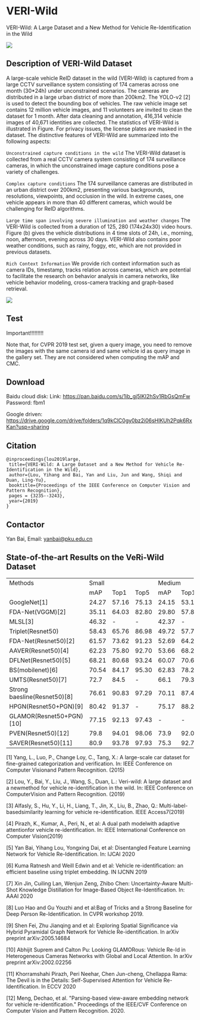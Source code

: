 # VERI-Wild
VERI-Wild: A Large Dataset and a New Method for Vehicle Re-Identification in the Wild

![](https://github.com/PKU-IMRE/VERI-Wild/blob/master/cars.JPG)

## Description of VERI-Wild Dataset
A large-scale vehicle ReID dataset in the wild (VERI-Wild) is captured from a large CCTV surveillance system consisting of 174 cameras across one month (30*24h) under unconstrained scenarios. The cameras are distributed in a large urban district of more than 200km2. The YOLO-v2 [2] is used to detect the bounding box of vehicles. The raw vehicle image set contains 12 million vehicle images, and 11 volunteers are invited to clean the dataset for 1 month. After data cleaning and annotation, 416,314 vehicle images of 40,671 identities are collected. The statistics of VERI-Wild is illustrated in Figure. For privacy issues, the license plates are masked in the dataset. The distinctive features of VERI-Wild are summarized into the following aspects:

`Unconstrained capture conditions in the wild`
The VERI-Wild dataset is collected from a real CCTV camera system consisting of 174 surveillance cameras, in which the unconstrained image capture conditions pose a variety of challenges.

`Complex capture conditions` 
The 174 surveillance cameras are distributed in an urban district over 200km2, presenting various backgrounds, resolutions, viewpoints, and occlusion in the wild. In extreme cases, one vehicle appears in more than 40 different cameras, which would be challenging for ReID algorithms.

`Large time span involving severe illumination and weather changes` 
The VERI-Wild is collected from a duration of 125, 280 (174x24x30) video hours. Figure (b) gives the vehicle distributions in 4 time slots of 24h, i.e., morning, noon, afternoon, evening across 30 days. VERI-Wild also contains poor weather conditions, such as rainy, foggy, etc, which are not provided in previous datasets.

`Rich Context Information` 
We provide rich context information such as camera IDs, timestamp, tracks relation across cameras, which are potential to facilitate the research on behavior analysis in camera networks, like vehicle behavior modeling, cross-camera tracking and graph-based retrieval.

![](https://github.com/PKU-IMRE/VERI-Wild/blob/master/statistics.png)

## Test
Important!!!!!!!!!


Note that, for CVPR 2019 test set, given a query image, you need to remove the images with the same camera id and same vehicle id as query image in the gallery set. They are not considered when computing the mAP and CMC.



## Download
Baidu cloud disk:
Link: https://pan.baidu.com/s/1ib_gj5IKI2hSv1RbGsQmFw  Password: fbm1

Google driven:
https://drive.google.com/drive/folders/1q9kClC0gy0bz2i06sHlKUh2Pqk6RxKan?usp=sharing

## Citation
``` 
@inproceedings{lou2019large,
 title={VERI-Wild: A Large Dataset and a New Method for Vehicle Re-Identification in the Wild},
 author={Lou, Yihang and Bai, Yan and Liu, Jun and Wang, Shiqi and Duan, Ling-Yu},
 booktitle={Proceedings of the IEEE Conference on Computer Vision and Pattern Recognition},
 pages = {3235--3243},
 year={2019}
}
```

## Contactor
Yan Bai, Email: yanbai@pku.edu.cn

## State-of-the-art Results on the VeRi-Wild Dataset

<table>
  <tr>
    <td>Methods</td><td colspan="3">Small</td><td colspan="3">Medium</td><td colspan="3">Large</td>
	<tr>
	<tr>
		<td> </td> <td> mAP </td> <td> Top1 </td> <td> Top5 </td><td> mAP </td> <td> Top1 </td> <td> Top5 </td><td> mAP </td> <td> Top1 </td> <td> Top5 </td>
	<tr>
	<tr>
		<td> GoogleNet[1]</td> <td> 24.27 </td> <td> 57.16 </td> <td> 75.13 </td><td> 24.15 </td> <td> 53.16 </td> <td> 71.1 </td><td> 21.53 </td> <td> 44.61 </td> <td> 63.55 </td>
	<tr>
	<tr>
		<td> FDA-Net(VGGM)[2]</td> <td> 35.11 </td> <td> 64.03 </td> <td> 82.80 </td><td> 29.80 </td> <td> 57.82 </td> <td> 78.34 </td><td> 22.78 </td> <td> 49.43 </td> <td> 70.48 </td>
	<tr>
	<tr>
		<td> MLSL[3]</td> <td> 46.32 </td> <td> - </td> <td> - </td><td> 42.37 </td> <td> - </td> <td> - </td><td> 36.61 </td> <td> - </td> <td> - </td>
	<tr>
	<tr>
		<td> Triplet(Resnet50)</td> <td> 58.43 </td> <td> 65.76 </td> <td> 86.98 </td><td> 49.72 </td> <td> 57.76 </td> <td> 80.86 </td><td> 38.57 </td> <td> 47.65 </td> <td> 71.66 </td>
	<tr>
	<tr>
		<td> FDA-Net(Resnet50)[2]</td> <td> 61.57 </td> <td> 73.62 </td> <td> 91.23 </td><td> 52.69 </td> <td> 64.29 </td> <td> 85.39 </td><td> 45.78 </td> <td> 58.76 </td> <td> 80.97 </td>
	<tr>
	<tr>
		<td> AAVER(Resnet50)[4]</td> <td> 62.23 </td> <td> 75.80 </td> <td> 92.70 </td><td> 53.66 </td> <td> 68.24 </td> <td> 88.88 </td><td> 41.68 </td> <td> 58.69 </td> <td> 81.59 </td>
	<tr>
	<tr>
		<td> DFLNet(Resnet50)[5]</td> <td> 68.21 </td> <td> 80.68 </td> <td> 93.24 </td><td> 60.07 </td> <td> 70.67 </td> <td> 89.25 </td><td> 49.02 </td> <td> 61.60 </td> <td> 82.73 </td>
	<tr>
	<tr>
		<td> BS(mobilenet)[6]</td> <td> 70.54 </td> <td> 84.17 </td> <td> 95.30 </td><td> 62.83 </td> <td> 78.22 </td> <td> 93.06 </td><td> 51.63 </td> <td> 69.99 </td> <td> 88.45 </td>
	<tr>
	<tr>
		<td> UMTS(Resnet50)[7]</td> <td> 72.7 </td> <td> 84.5 </td> <td> - </td><td> 66.1 </td> <td> 79.3 </td> <td> - </td><td> 54.2 </td> <td> 72.8 </td> <td> - </td>
	<tr>
	<tr>
		<td> Strong baesline(Resnet50)[8]</td> <td> 76.61 </td> <td> 90.83 </td> <td> 97.29 </td><td> 70.11 </td> <td> 87.45 </td> <td> 95.24 </td><td> 61.3 </td> <td> 82.58 </td> <td> 92.73 </td>
	<tr>
	<tr>
		<td> HPGN(Resnet50+PGN)[9]</td> <td> 80.42 </td> <td> 91.37 </td> <td> - </td><td> 75.17 </td> <td> 88.21 </td> <td> - </td><td> 65.04 </td> <td> 82.68 </td> <td> - </td>
	<tr>
	<tr>
		<td> GLAMOR(Resnet50+PGN)[10]</td> <td> 77.15 </td> <td> 92.13 </td> <td> 97.43 </td><td> - </td> <td> - </td> <td> - </td><td> - </td> <td> - </td> <td> - </td>
	<tr>
	<tr>
		<td> PVEN(Resnet50)[12]</td> <td> 79.8 </td> <td> 94.01 </td> <td> 98.06 </td><td> 73.9 </td> <td> 92.03 </td> <td> 97.15 </td><td> 66.2 </td> <td> 88.62 </td> <td> 95.31 </td>
	<tr>	
	<tr>
		<td> SAVER(Resnet50)[11]</td> <td> 80.9 </td> <td> 93.78 </td> <td> 97.93 </td><td> 75.3 </td> <td> 92.7 </td> <td> 97.48 </td><td> 67.7 </td> <td> 89.5 </td> <td> 95.8 </td>
	<tr>
</table>

[1] Yang, L., Luo, P., Change Loy, C., Tang, X.: A large-scale car dataset for fine-grained categorization and verification. In: IEEE Conference on Computer Visionand Pattern Recognition. (2015)

[2] Lou, Y., Bai, Y., Liu, J., Wang, S., Duan, L.: Veri-wild: A large dataset and a newmethod for vehicle re-identification in the wild. In: IEEE Conference on ComputerVision and Pattern Recognition. (2019)

[3] Alfasly, S., Hu, Y., Li, H., Liang, T., Jin, X., Liu, B., Zhao, Q.: Multi-label-basedsimilarity learning for vehicle re-identification. IEEE Access7(2019)

[4] Pirazh, K., Kumar, A., Peri, N., et al: A dual path modelwith adaptive attentionfor vehicle re-identification. In: IEEE International Conference on Computer Vision(2019)

[5] Yan Bai, Yihang Lou, Yongxing Dai, et al: Disentangled Feature Learning Network for Vehicle Re-Identification. In: IJCAI 2020

[6] Kuma Ratnesh and  Weill Edwin and et al: Vehicle re-identification: an efficient baseline using triplet embedding. IN IJCNN 2019

[7] Xin Jin, Cuiling Lan, Wenjun Zeng, Zhibo Chen: Uncertainty-Aware Multi-Shot Knowledge Distillation for Image-Based Object Re-Identification. In: AAAI 2020

[8] Luo Hao and Gu Youzhi and et al:Bag of Tricks and a Strong Baseline for Deep Person Re-Identification. In CVPR workshop 2019.

[9] Shen Fei, Zhu Jianqing and et al: Exploring Spatial Significance via Hybrid Pyramidal Graph Network for Vehicle Re-identification. In arXiv preprint arXiv:2005.14684

[10] Abhijit Suprem and Calton Pu: Looking GLAMORous: Vehicle Re-Id in Heterogeneous Cameras Networks with Global and Local Attention. In arXiv preprint arXiv:2002.02256

[11] Khorramshahi Pirazh, Peri Neehar, Chen Jun-cheng, Chellappa Rama: The Devil is in the Details: Self-Supervised Attention for Vehicle Re-Identification. In ECCV 2020

[12] Meng, Dechao, et al. "Parsing-based view-aware embedding network for vehicle re-identification." Proceedings of the IEEE/CVF Conference on Computer Vision and Pattern Recognition. 2020.
